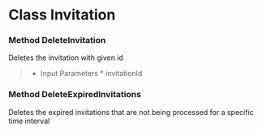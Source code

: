 # Class Invitation #

### Method DeleteInvitation ###

Deletes the invitation with given id

> - Input Parameters
    * invitationId

### Method DeleteExpiredInvitations ###

Deletes the expired invitations that are not being processed for a specific time interval


